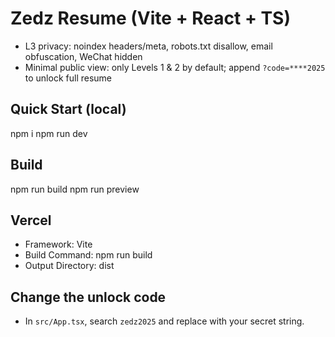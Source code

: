 
# Zedz Resume (Vite + React + TS)

- L3 privacy: noindex headers/meta, robots.txt disallow, email obfuscation, WeChat hidden
- Minimal public view: only Levels 1 & 2 by default; append `?code=****2025` to unlock full resume

## Quick Start (local)
npm i
npm run dev

## Build
npm run build
npm run preview

## Vercel
- Framework: Vite
- Build Command: npm run build
- Output Directory: dist

## Change the unlock code
- In `src/App.tsx`, search `zedz2025` and replace with your secret string.
